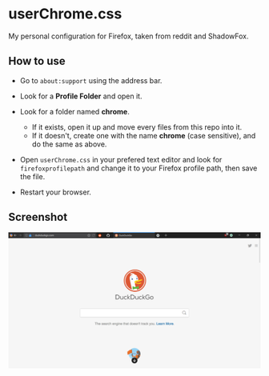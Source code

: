 # userChrome.css

My personal configuration for Firefox, taken from reddit and ShadowFox.

## How to use

* Go to `about:support` using the address bar.

* Look for a **Profile Folder** and open it.

* Look for a folder named **chrome**.

     *  If it exists, open it up and move every files from this repo into it.
     *  If it doesn't, create one with the name **chrome** (case sensitive), and do the same as above.

* Open `userChrome.css` in your prefered text editor and look for `firefoxprofilepath` and change it to your Firefox profile path, then save the file.

* Restart your browser.

## Screenshot

![Screenshot](screenshot.PNG)



